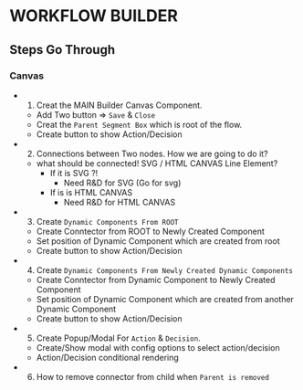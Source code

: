 # WORKFLOW BUILDER

## Steps Go Through

### Canvas

- 1. Creat the MAIN Builder Canvas Component.
  - Add Two button => `Save` & `Close`
  - Creat the `Parent Segment Box` which is root of the flow.
  - Create button to show Action/Decision
- 2. Connections between Two nodes. How we are going to do it?
  - what should be connected! SVG / HTML CANVAS Line Element?
    - If it is SVG ?!
      - Need R&D for SVG (Go for svg)
    - If is is HTML CANVAS
      - Need R&D for HTML CANVAS
- 3. Create `Dynamic Components From ROOT`
  - Create Conntector from ROOT to Newly Created Component
  - Set position of Dynamic Component which are created from root
  - Create button to show Action/Decision
- 4. Create `Dynamic Components From Newly Created Dynamic Components`
  - Create Conntector from Dynamic Component to Newly Created Component
  - Set position of Dynamic Component which are created from another Dynamic Component
  - Create button to show Action/Decision
- 5. Create Popup/Modal For `Action` & `Decision`.
  - Create/Show modal with config options to select action/decision
  - Action/Decision conditional rendering
- 6. How to remove connector from child when `Parent is removed`
